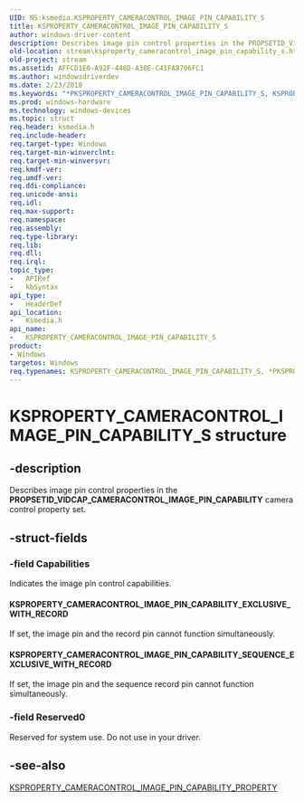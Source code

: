 ```yaml
---
UID: NS:ksmedia.KSPROPERTY_CAMERACONTROL_IMAGE_PIN_CAPABILITY_S
title: KSPROPERTY_CAMERACONTROL_IMAGE_PIN_CAPABILITY_S
author: windows-driver-content
description: Describes image pin control properties in the PROPSETID_VIDCAP_CAMERACONTROL_IMAGE_PIN_CAPABILITY camera control property set.
old-location: stream\ksproperty_cameracontrol_image_pin_capability_s.htm
old-project: stream
ms.assetid: AFFCD1E0-A92F-446D-A30E-C41FA8706FC1
ms.author: windowsdriverdev
ms.date: 2/23/2018
ms.keywords: "*PKSPROPERTY_CAMERACONTROL_IMAGE_PIN_CAPABILITY_S, KSPROPERTY_CAMERACONTROL_IMAGE_PIN_CAPABILITY_EXCLUSIVE_WITH_RECORD, KSPROPERTY_CAMERACONTROL_IMAGE_PIN_CAPABILITY_S, KSPROPERTY_CAMERACONTROL_IMAGE_PIN_CAPABILITY_S structure [Streaming Media Devices], KSPROPERTY_CAMERACONTROL_IMAGE_PIN_CAPABILITY_SEQUENCE_EXCLUSIVE_WITH_RECORD, PKSPROPERTY_CAMERACONTROL_IMAGE_PIN_CAPABILITY_S, PKSPROPERTY_CAMERACONTROL_IMAGE_PIN_CAPABILITY_S structure pointer [Streaming Media Devices], ksmedia/KSPROPERTY_CAMERACONTROL_IMAGE_PIN_CAPABILITY_S, ksmedia/PKSPROPERTY_CAMERACONTROL_IMAGE_PIN_CAPABILITY_S, stream.ksproperty_cameracontrol_image_pin_capability_s"
ms.prod: windows-hardware
ms.technology: windows-devices
ms.topic: struct
req.header: ksmedia.h
req.include-header: 
req.target-type: Windows
req.target-min-winverclnt: 
req.target-min-winversvr: 
req.kmdf-ver: 
req.umdf-ver: 
req.ddi-compliance: 
req.unicode-ansi: 
req.idl: 
req.max-support: 
req.namespace: 
req.assembly: 
req.type-library: 
req.lib: 
req.dll: 
req.irql: 
topic_type:
-	APIRef
-	kbSyntax
api_type:
-	HeaderDef
api_location:
-	Ksmedia.h
api_name:
-	KSPROPERTY_CAMERACONTROL_IMAGE_PIN_CAPABILITY_S
product:
- Windows
targetos: Windows
req.typenames: KSPROPERTY_CAMERACONTROL_IMAGE_PIN_CAPABILITY_S, *PKSPROPERTY_CAMERACONTROL_IMAGE_PIN_CAPABILITY_S
---
```


# KSPROPERTY_CAMERACONTROL_IMAGE_PIN_CAPABILITY_S structure


## -description


Describes image pin control properties in the <b>PROPSETID_VIDCAP_CAMERACONTROL_IMAGE_PIN_CAPABILITY</b> camera control property set.


## -struct-fields




### -field Capabilities

Indicates the image pin control capabilities.



#### KSPROPERTY_CAMERACONTROL_IMAGE_PIN_CAPABILITY_EXCLUSIVE_WITH_RECORD

If set, the image pin and the record pin cannot function simultaneously.



#### KSPROPERTY_CAMERACONTROL_IMAGE_PIN_CAPABILITY_SEQUENCE_EXCLUSIVE_WITH_RECORD

If set, the image pin and the sequence record pin cannot function simultaneously.


### -field Reserved0

Reserved for system use. Do not use in your driver.


## -see-also




<a href="https://msdn.microsoft.com/library/windows/hardware/jj553706">KSPROPERTY_CAMERACONTROL_IMAGE_PIN_CAPABILITY_PROPERTY</a>
 

 

